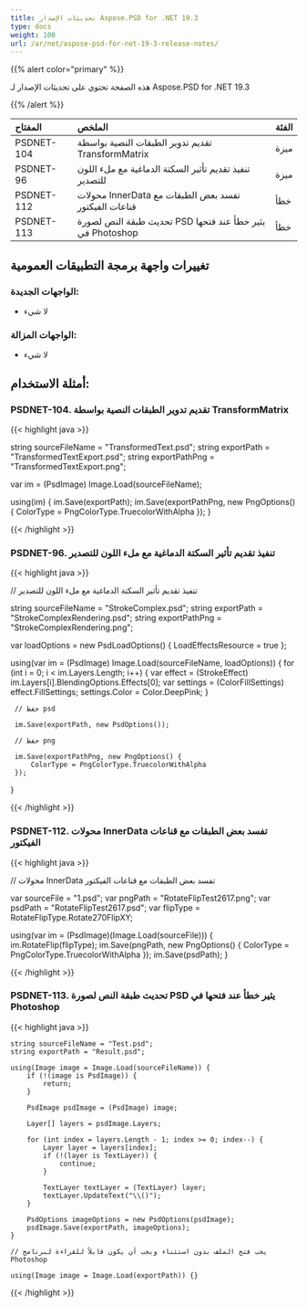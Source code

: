 ```yaml
---
title: تحديثات الإصدار Aspose.PSD for .NET 19.3
type: docs
weight: 100
url: /ar/net/aspose-psd-for-net-19-3-release-notes/
---
```


{{% alert color="primary" %}} 

هذه الصفحة تحتوي على تحديثات الإصدار لـ Aspose.PSD for .NET 19.3

{{% /alert %}} 



|**المفتاح**|**الملخص**|**الفئة**|
| :- | :- | :- |
|PSDNET-104|تقديم تدوير الطبقات النصية بواسطة TransformMatrix|ميزة|
|PSDNET-96|تنفيذ تقديم تأثير السكتة الدماغية مع ملء اللون للتصدير|ميزة|
|PSDNET-112|محولات InnerData تفسد بعض الطبقات مع قناعات الفيكتور|خطأ|
|PSDNET-113|تحديث طبقة النص لصورة PSD يثير خطأ عند فتحها في Photoshop|خطأ|



## **تغييرات واجهة برمجة التطبيقات العمومية**

### **الواجهات الجديدة:**
- لا شيء

### **الواجهات المزالة:**
- لا شيء



## **أمثلة الاستخدام:**

### **PSDNET-104. تقديم تدوير الطبقات النصية بواسطة TransformMatrix**

{{< highlight java >}}

string sourceFileName = "TransformedText.psd";
string exportPath = "TransformedTextExport.psd";
string exportPathPng = "TransformedTextExport.png";

var im = (PsdImage) Image.Load(sourceFileName);

using(im) {
    im.Save(exportPath);
    im.Save(exportPathPng, new PngOptions() {
        ColorType = PngColorType.TruecolorWithAlpha
    });
}      

{{< /highlight >}}



### **PSDNET-96. تنفيذ تقديم تأثير السكتة الدماغية مع ملء اللون للتصدير**

{{< highlight java >}}

  // تنفيذ تقديم تأثير السكتة الدماغية مع ملء اللون للتصدير

 string sourceFileName = "StrokeComplex.psd";
 string exportPath = "StrokeComplexRendering.psd";
 string exportPathPng = "StrokeComplexRendering.png";

 var loadOptions = new PsdLoadOptions() {
     LoadEffectsResource = true
 };

 using(var im = (PsdImage) Image.Load(sourceFileName, loadOptions)) {
     for (int i = 0; i < im.Layers.Length; i++) {
         var effect = (StrokeEffect) im.Layers[i].BlendingOptions.Effects[0];
         var settings = (ColorFillSettings) effect.FillSettings;
         settings.Color = Color.DeepPink;
     }

     // حفظ psd

     im.Save(exportPath, new PsdOptions());

     // حفظ png

     im.Save(exportPathPng, new PngOptions() {
         ColorType = PngColorType.TruecolorWithAlpha
     });
 }         

{{< /highlight >}}


### **PSDNET-112. محولات InnerData تفسد بعض الطبقات مع قناعات الفيكتور**

{{< highlight java >}}

 // محولات InnerData تفسد بعض الطبقات مع قناعات الفيكتور

var sourceFile = "1.psd";
var pngPath = "RotateFlipTest2617.png";
var psdPath = "RotateFlipTest2617.psd";
var flipType = RotateFlipType.Rotate270FlipXY;

using(var im = (PsdImage)(Image.Load(sourceFile))) {
    im.RotateFlip(flipType);
    im.Save(pngPath, new PngOptions() {
        ColorType = PngColorType.TruecolorWithAlpha
    });
    im.Save(psdPath);
}

{{< /highlight >}}


### **PSDNET-113. تحديث طبقة النص لصورة PSD يثير خطأ عند فتحها في Photoshop**

{{< highlight java >}}

    string sourceFileName = "Test.psd";
    string exportPath = "Result.psd";

    using(Image image = Image.Load(sourceFileName)) {
        if (!(image is PsdImage)) {
            return;
        }

        PsdImage psdImage = (PsdImage) image;

        Layer[] layers = psdImage.Layers;

        for (int index = layers.Length - 1; index >= 0; index--) {
            Layer layer = layers[index];
            if (!(layer is TextLayer)) {
                continue;
            }

            TextLayer textLayer = (TextLayer) layer;
            textLayer.UpdateText("\\()");
        }

        PsdOptions imageOptions = new PsdOptions(psdImage);
        psdImage.Save(exportPath, imageOptions);
    }

    // يجب فتح الملف بدون استثناء ويجب أن يكون قابلاً للقراءة لبرنامج Photoshop

    using(Image image = Image.Load(exportPath)) {}

{{< /highlight >}}
